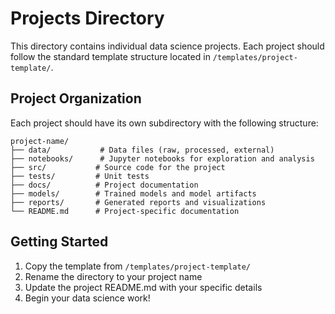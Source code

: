 # Projects Directory

This directory contains individual data science projects. Each project should follow the standard template structure located in `/templates/project-template/`.

## Project Organization

Each project should have its own subdirectory with the following structure:

```
project-name/
├── data/           # Data files (raw, processed, external)
├── notebooks/      # Jupyter notebooks for exploration and analysis
├── src/           # Source code for the project
├── tests/         # Unit tests
├── docs/          # Project documentation
├── models/        # Trained models and model artifacts
├── reports/       # Generated reports and visualizations
└── README.md      # Project-specific documentation
```

## Getting Started

1. Copy the template from `/templates/project-template/`
2. Rename the directory to your project name
3. Update the project README.md with your specific details
4. Begin your data science work!